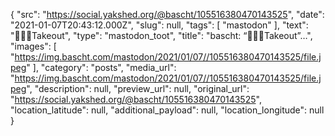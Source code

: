 {
  "src": "https://social.yakshed.org/@bascht/105516380470143525",
  "date": "2021-01-07T20:43:12.000Z",
  "slug": null,
  "tags": [
    "mastodon"
  ],
  "text": "🚴‍♂️🍜Takeout",
  "type": "mastodon_toot",
  "title": "bascht: “🚴‍♂️🍜Takeout”…",
  "images": [
    "https://img.bascht.com/mastodon/2021/01/07//105516380470143525/file.jpeg"
  ],
  "category": "posts",
  "media_url": "https://img.bascht.com/mastodon/2021/01/07//105516380470143525/file.jpeg",
  "description": null,
  "preview_url": null,
  "original_url": "https://social.yakshed.org/@bascht/105516380470143525",
  "location_latitude": null,
  "additional_payload": null,
  "location_longitude": null
}